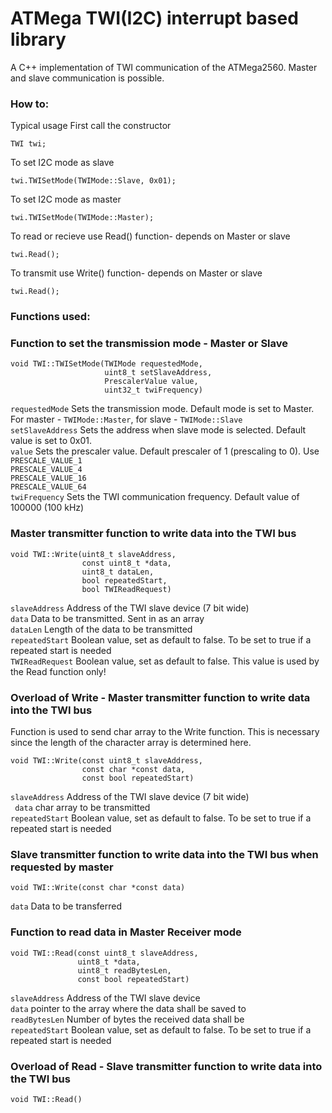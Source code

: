 # ATMega TWI(I2C) interrupt based library

A C++ implementation of TWI communication of the ATMega2560.
Master and slave communication is possible.

### How to:
Typical usage 
First call the constructor
```
TWI twi;
```
To set I2C mode as slave
```
twi.TWISetMode(TWIMode::Slave, 0x01);
```    
To set I2C mode as master
```
twi.TWISetMode(TWIMode::Master);
```
To read or recieve use Read() function- depends on Master or slave
```
twi.Read();
```
To transmit use Write() function- depends on Master or slave
```
twi.Read();
```


###  Functions used:

### Function to set the transmission mode - Master or Slave
```
void TWI::TWISetMode(TWIMode requestedMode, 
                     uint8_t setSlaveAddress, 
                     PrescalerValue value, 
                     uint32_t twiFrequency)
```
`requestedMode` Sets the transmission mode. Default mode is set to Master. For master - `TWIMode::Master`, for slave - `TWIMode::Slave`  
`setSlaveAddress` Sets the address when slave mode is selected. Default value is set to 0x01.  
`value` Sets the prescaler value. Default prescaler of 1 (prescaling to 0). Use  
`PRESCALE_VALUE_1`  
`PRESCALE_VALUE_4`  
`PRESCALE_VALUE_16`  
`PRESCALE_VALUE_64`    
`twiFrequency` Sets the TWI communication frequency. Default value of 100000 (100 kHz)

### Master transmitter function to write data into the TWI bus
```
void TWI::Write(uint8_t slaveAddress,
                const uint8_t *data,
                uint8_t dataLen,
                bool repeatedStart,
                bool TWIReadRequest)
```
`slaveAddress` Address of the TWI slave device (7 bit wide)  
`data` Data to be transmitted. Sent in as an array  
`dataLen` Length of the data to be transmitted  
`repeatedStart` Boolean value, set as default to false. To be set to true if a repeated start is needed  
`TWIReadRequest` Boolean value, set as default to false. This value is used by the Read function only!  

### Overload of Write - Master transmitter function to write data into the TWI bus
Function is used to send char array to the Write function. This is necessary since the length of the character array is determined here.
```
void TWI::Write(const uint8_t slaveAddress,
                const char *const data,
                const bool repeatedStart)
```
`slaveAddress` Address of the TWI slave device (7 bit wide)  
` data` char array to be transmitted  
`repeatedStart` Boolean value, set as default to false. To be set to true if a repeated start is needed

### Slave transmitter function to write data into the TWI bus when requested by master
```
void TWI::Write(const char *const data)
```
`data` Data to be transferred

### Function to read data in Master Receiver mode
```
void TWI::Read(const uint8_t slaveAddress,
               uint8_t *data,
               uint8_t readBytesLen,
               const bool repeatedStart)
```

`slaveAddress` Address of the TWI slave device  
`data` pointer to the array where the data shall be saved to  
`readBytesLen` Number of bytes the received data shall be  
`repeatedStart` Boolean value, set as default to false. To be set to true if a repeated start is needed  

### Overload of Read - Slave transmitter function to write data into the TWI bus
```
void TWI::Read()
```
